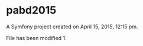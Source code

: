 pabd2015
========

A Symfony project created on April 15, 2015, 12:15 pm.

File has been modified 1.

